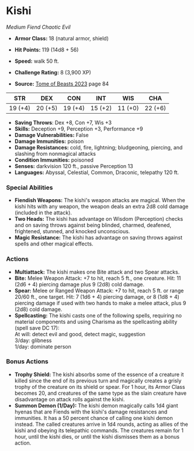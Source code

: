 # Kishi

*Medium* *Fiend* *Chaotic Evil*

- **Armor Class:** 18 (natural armor, shield)
- **Hit Points:** 119 (14d8 + 56)
- **Speed:** walk 50 ft.

- **Challenge Rating:** 8 (3,900 XP)
- **Source:** [Tome of Beasts 2023](https://koboldpress.com/kpstore/product/tome-of-beasts-1-2023-edition/) page 84

| STR | DEX | CON | INT | WIS | CHA |
| --- | --- | --- | --- | --- | --- |
| 19 (+4) | 20 (+5) | 19 (+4) | 15 (+2) | 11 (+0) | 22 (+6) |

- **Saving Throws**: Dex +8, Con +7, Wis +3
- **Skills:** Deception +9, Perception +3, Performance +9
- **Damage Vulnerabilities:** False
- **Damage Immunities:** poison
- **Damage Resistances:** cold, fire, lightning; bludgeoning, piercing, and slashing from nonmagical attacks
- **Condition Immunities:** poisoned
- **Senses:** darkvision 120 ft., passive Perception 13
- **Languages:** Abyssal, Celestial, Common, Draconic, telepathy 120 ft.

### Special Abilities

- **Fiendish Weapons:** The kishi's weapon attacks are magical. When the kishi hits with any weapon, the weapon deals an extra 2d8 cold damage (included in the attack).
- **Two Heads:** The kishi has advantage on Wisdom (Perception) checks and on saving throws against being blinded, charmed, deafened, frightened, stunned, and knocked unconscious.
- **Magic Resistance:** The kishi has advantage on saving throws against spells and other magical effects.

### Actions

- **Multiattack:** The kishi makes one Bite attack and two Spear attacks.
- **Bite:** Melee Weapon Attack: +7 to hit, reach 5 ft., one creature. Hit: 11 (2d6 + 4) piercing damage plus 9 (2d8) cold damage.
- **Spear:** Melee or Ranged Weapon Attack: +7 to hit, reach 5 ft. or range 20/60 ft., one target. Hit: 7 (1d6 + 4) piercing damage, or 8 (1d8 + 4) piercing damage if used with two hands to make a melee attack, plus 9 (2d8) cold damage.
- **Spellcasting:** The kishi casts one of the following spells, requiring no material components and using Charisma as the spellcasting ability (spell save DC 17):<br>At will: detect evil and good, detect magic, suggestion<br>3/day: glibness<br>1/day: dominate person

### Bonus Actions

- **Trophy Shield:** The kishi absorbs some of the essence of a creature it killed since the end of its previous turn and magically creates a grisly trophy of the creature on its shield or spear. For 1 hour, its Armor Class becomes 20, and creatures of the same type as the slain creature have disadvantage on attack rolls against the kishi.
- **Summon Demon (1/Day):** The kishi demon magically calls 1d4 giant hyenas that are Fiends with the kishi's damage resistances and immunities. It has a 50 percent chance of calling one kishi demon instead. The called creatures arrive in 1d4 rounds, acting as allies of the kishi and obeying its telepathic commands. The creatures remain for 1 hour, until the kishi dies, or until the kishi dismisses them as a bonus action.
